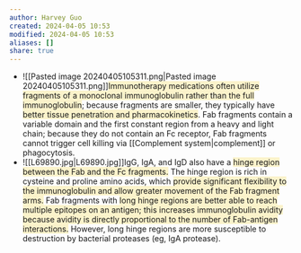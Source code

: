 ```yaml
---
author: Harvey Guo
created: 2024-04-05 10:53
modified: 2024-04-05 10:53
aliases: []
share: true
---
```


- ![[Pasted image 20240405105311.png|Pasted image 20240405105311.png]]<span style="background:rgba(240, 200, 0, 0.2)">Immunotherapy medications often utilize fragments of a monoclonal immunoglobulin rather than the full immunoglobulin</span>; because fragments are smaller, they typically have <span style="background:rgba(240, 200, 0, 0.2)">better tissue penetration and pharmacokinetics</span>.  Fab fragments contain a variable domain and the first constant region from a heavy and light chain; because they do not contain an Fc receptor, Fab fragments cannot trigger cell killing via [[Complement system|complement]] or phagocytosis.
- ![[L69890.jpg|L69890.jpg]]IgG, IgA, and IgD also have a <span style="background:rgba(240, 200, 0, 0.2)">hinge region between the Fab and the Fc fragments.</span>  The hinge region is rich in cysteine and proline amino acids, which <span style="background:rgba(240, 200, 0, 0.2)">provide significant flexibility to the immunoglobulin and allow greater movement of the Fab fragment arms.</span>  Fab fragments with <span style="background:rgba(240, 200, 0, 0.2)">long hinge regions are better able to reach multiple epitopes on an antigen; this increases immunoglobulin avidity because avidity is directly proportional to the number of Fab-antigen interactions.</span>  However, long hinge regions are more susceptible to destruction by bacterial proteases (eg, IgA protease).